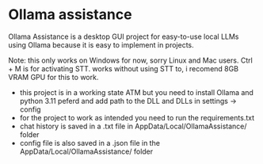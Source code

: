 # Ollama assistance
Ollama Assistance is a desktop GUI project for easy-to-use local LLMs using Ollama because it is easy to implement in projects.

Note: this only works on Windows for now, sorry Linux and Mac users.
Ctrl + M is for activating STT. works without using STT to, i recomend 8GB VRAM GPU for this to work.

- this project is in a working state ATM but you need to install Ollama and python 3.11 peferd and add path to the DLL and DLLs in settings -> config
- for the project to work as intended you need to run the requirements.txt
- chat history is saved in a .txt file in AppData/Local/OllamaAssistance/ folder
- config file is also saved in a .json file in the AppData/Local/OllamaAssistance/ folder
